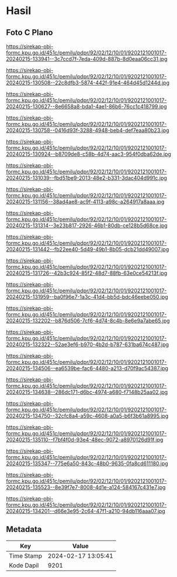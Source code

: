 # Hasil

## Foto C Plano

https://sirekap-obj-formc.kpu.go.id/451c/pemilu/pdpr/92/02/12/10/01/9202121001017-20240215-133941--3c7ccd7f-7eda-409d-887b-8d0eaa06cc31.jpg

https://sirekap-obj-formc.kpu.go.id/451c/pemilu/pdpr/92/02/12/10/01/9202121001017-20240215-130508--22c8dfb3-5874-442f-91e4-464d45d1244d.jpg

https://sirekap-obj-formc.kpu.go.id/451c/pemilu/pdpr/92/02/12/10/01/9202121001017-20240215-130627--8e6658a8-bda1-4ae1-86b6-76cc1c418799.jpg

https://sirekap-obj-formc.kpu.go.id/451c/pemilu/pdpr/92/02/12/10/01/9202121001017-20240215-130758--0416d93f-3288-4948-beb4-def7eaa80b23.jpg

https://sirekap-obj-formc.kpu.go.id/451c/pemilu/pdpr/92/02/12/10/01/9202121001017-20240215-130924--b8709de8-c58b-4d74-aac3-954f0dba62de.jpg

https://sirekap-obj-formc.kpu.go.id/451c/pemilu/pdpr/92/02/12/10/01/9202121001017-20240215-131039--fbd51be9-2013-48e2-b331-3dac404d991c.jpg

https://sirekap-obj-formc.kpu.go.id/451c/pemilu/pdpr/92/02/12/10/01/9202121001017-20240215-131156--38ad4ae8-ac9f-4113-a98c-a264917a8aaa.jpg

https://sirekap-obj-formc.kpu.go.id/451c/pemilu/pdpr/92/02/12/10/01/9202121001017-20240215-131314--3e23b817-2926-46b1-80db-ce128b5d68ce.jpg

https://sirekap-obj-formc.kpu.go.id/451c/pemilu/pdpr/92/02/12/10/01/9202121001017-20240215-131442--fb22ee40-5d49-49b1-8b05-dcb21dd49007.jpg

https://sirekap-obj-formc.kpu.go.id/451c/pemilu/pdpr/92/02/12/10/01/9202121001017-20240215-131726--42b3c924-85f2-48d7-88fb-63e0ce54213f.jpg

https://sirekap-obj-formc.kpu.go.id/451c/pemilu/pdpr/92/02/12/10/01/9202121001017-20240215-131959--ba0f96e7-1a3c-41d4-bb5d-bdc46eebe050.jpg

https://sirekap-obj-formc.kpu.go.id/451c/pemilu/pdpr/92/02/12/10/01/9202121001017-20240215-132202--b876d506-7cf6-4d74-8c4b-8e6e9a7abe65.jpg

https://sirekap-obj-formc.kpu.go.id/451c/pemilu/pdpr/92/02/12/10/01/9202121001017-20240215-132322--52ae3ef6-b970-4b2d-b787-631ba674c487.jpg

https://sirekap-obj-formc.kpu.go.id/451c/pemilu/pdpr/92/02/12/10/01/9202121001017-20240215-134506--ea6539be-fac6-4480-a213-d70f9ac54387.jpg

https://sirekap-obj-formc.kpu.go.id/451c/pemilu/pdpr/92/02/12/10/01/9202121001017-20240215-134638--286dc171-d6bc-4974-a680-f7148b25aa02.jpg

https://sirekap-obj-formc.kpu.go.id/451c/pemilu/pdpr/92/02/12/10/01/9202121001017-20240215-134750--32cfc8a4-a59c-4608-a0a5-b6f3b61a8995.jpg

https://sirekap-obj-formc.kpu.go.id/451c/pemilu/pdpr/92/02/12/10/01/9202121001017-20240215-135110--f7bf4f0d-93e4-48ec-9072-a8970126d91f.jpg

https://sirekap-obj-formc.kpu.go.id/451c/pemilu/pdpr/92/02/12/10/01/9202121001017-20240215-135347--775e6a50-843c-48b0-9635-0fa8cd611180.jpg

https://sirekap-obj-formc.kpu.go.id/451c/pemilu/pdpr/92/02/12/10/01/9202121001017-20240215-135523--8e39f7e7-8008-4d1e-a124-584167c431e7.jpg

https://sirekap-obj-formc.kpu.go.id/451c/pemilu/pdpr/92/02/12/10/01/9202121001017-20240215-134201--d66e3e95-2c64-47f1-a210-94db116aaa07.jpg


## Metadata

| Key        | Value               |
| ---------- | ------------------- |
| Time Stamp | 2024-02-17 13:05:41 |
| Kode Dapil | 9201                |



